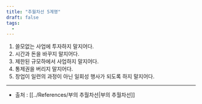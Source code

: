 ```yaml
---
title: "추월차선 5계명"
draft: false
tags:
  - 
---
```


1. 쓸모없는 사업에 투자하지 말지어다.
2. 시간과 돈을 바꾸지 말지어다.
3. 제한된 규모하에서 사업하지 말지어다.
4. 통제권을 버리지 말지어다.
5. 창업이 일련의 과정이 아닌 일회성 행사가 되도록 하지 말지어다.


---
- 출처 : [[../References/부의 추월차선|부의 추월차선]]
 
